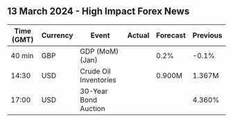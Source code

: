 ## 13 March 2024 - High Impact Forex News

| Time (GMT) | Currency | Event | Actual | Forecast | Previous |
|------|----------|-------|--------|----------|----------|
| 40 min | GBP | GDP (MoM) (Jan) |  | 0.2% | -0.1% |
| 14:30 | USD | Crude Oil Inventories |  | 0.900M | 1.367M |
| 17:00 | USD | 30-Year Bond Auction |  |  | 4.360% |
